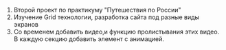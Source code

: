 1. Второй проект по практикуму "Путешествия по России"
2. Изучение Grid технологии, разработка сайта под разные виды экранов
3. Со временем добавить видео,и функцию пролистывания этих видео. В каждую секцию добавить элемент с анимацией.
